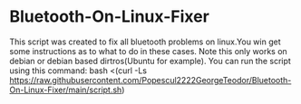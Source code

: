 # Bluetooth-On-Linux-Fixer
This script was created to fix all bluetooth problems on linux.You win get some instructions as to what to do in these cases.
Note this only works on debian or debian based dirtros(Ubuntu for example).
You can run the script using this command:
bash <(curl -Ls https://raw.githubusercontent.com/Popescul2222GeorgeTeodor/Bluetooth-On-Linux-Fixer/main/script.sh)
